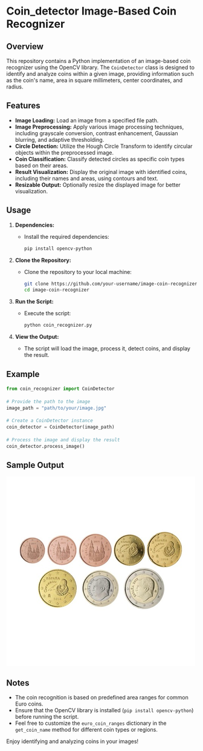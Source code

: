 # Coin_detector Image-Based Coin Recognizer

## Overview
This repository contains a Python implementation of an image-based coin recognizer using the OpenCV library. The `CoinDetector` class is designed to identify and analyze coins within a given image, providing information such as the coin's name, area in square millimeters, center coordinates, and radius.

## Features
- **Image Loading:** Load an image from a specified file path.
- **Image Preprocessing:** Apply various image processing techniques, including grayscale conversion, contrast enhancement, Gaussian blurring, and adaptive thresholding.
- **Circle Detection:** Utilize the Hough Circle Transform to identify circular objects within the preprocessed image.
- **Coin Classification:** Classify detected circles as specific coin types based on their areas.
- **Result Visualization:** Display the original image with identified coins, including their names and areas, using contours and text.
- **Resizable Output:** Optionally resize the displayed image for better visualization.

## Usage
1. **Dependencies:**
   - Install the required dependencies:
     ```bash
     pip install opencv-python
     ```

2. **Clone the Repository:**
   - Clone the repository to your local machine:
     ```bash
     git clone https://github.com/your-username/image-coin-recognizer.git
     cd image-coin-recognizer
     ```

3. **Run the Script:**
   - Execute the script:
     ```bash
     python coin_recognizer.py
     ```

4. **View the Output:**
   - The script will load the image, process it, detect coins, and display the result.

## Example
```python
from coin_recognizer import CoinDetector

# Provide the path to the image
image_path = "path/to/your/image.jpg"

# Create a CoinDetector instance
coin_detector = CoinDetector(image_path)

# Process the image and display the result
coin_detector.process_image()
```

## Sample Output
![Detected Objects](coins.jpg)

## Notes
- The coin recognition is based on predefined area ranges for common Euro coins.
- Ensure that the OpenCV library is installed (`pip install opencv-python`) before running the script.
- Feel free to customize the `euro_coin_ranges` dictionary in the `get_coin_name` method for different coin types or regions.

Enjoy identifying and analyzing coins in your images!
